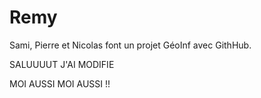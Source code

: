 # Remy

Sami, Pierre et Nicolas font un projet GéoInf avec GithHub.



SALUUUUT J'AI MODIFIE

MOI AUSSI MOI AUSSI !!
